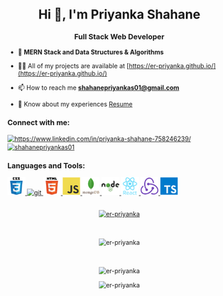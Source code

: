 <h1 align="center">Hi 👋, I'm Priyanka Shahane</h1>
<h3 align="center">Full Stack Web Developer</h3>



- 🌱 **MERN Stack and Data Structures & Algorithms**

- 👨‍💻 All of my projects are available at [https://er-priyanka.github.io/](https://er-priyanka.github.io/)

- 📫 How to reach me **shahanepriyankas01@gmail.com**

- 📄 Know about my experiences <a target="_blank" href="https://drive.google.com/file/d/1vvo058BmSmgNfAEJqLoqgl0thkUtkNaW/view?usp=sharing">Resume</a>
<!-- - [Resume]() -->

<h3 align="left">Connect with me:</h3>
<p align="left" >
<a href="https://linkedin.com/in/https://www.linkedin.com/in/priyanka-shahane-758246239/" target="blank"><img align="center" src="https://raw.githubusercontent.com/rahuldkjain/github-profile-readme-generator/master/src/images/icons/Social/linked-in-alt.svg" alt="https://www.linkedin.com/in/priyanka-shahane-758246239/" height="30" width="40" /></a>
<a href="https://codesandbox.com/shahanepriyankas01" target="blank"><img align="center" src="https://raw.githubusercontent.com/rahuldkjain/github-profile-readme-generator/master/src/images/icons/Social/codesandbox.svg" alt="shahanepriyankas01" height="30" width="40" /></a>
</p>

<h3 align="left">Languages and Tools:</h3>
<div align="left" > 
  <a href="https://www.w3schools.com/css/" target="_blank" rel="noreferrer"> 
    <img src="https://raw.githubusercontent.com/devicons/devicon/master/icons/css3/css3-original-wordmark.svg" alt="css3" width="40" height="40"/> 
  </a> 
  <a href="https://git-scm.com/" target="_blank" rel="noreferrer"> 
    <img src="https://www.vectorlogo.zone/logos/git-scm/git-scm-icon.svg" alt="git" width="40" height="40"/> 
  </a> 
  <a href="https://www.w3.org/html/" target="_blank" rel="noreferrer"> 
    <img src="https://raw.githubusercontent.com/devicons/devicon/master/icons/html5/html5-original-wordmark.svg" alt="html5" width="40" height="40"/> 
  </a> 
  <a href="https://developer.mozilla.org/en-US/docs/Web/JavaScript" target="_blank" rel="noreferrer"> 
    <img src="https://raw.githubusercontent.com/devicons/devicon/master/icons/javascript/javascript-original.svg" alt="javascript" width="40" height="40"/> 
  </a> 
  <a href="https://www.mongodb.com/" target="_blank" rel="noreferrer"> 
    <img src="https://raw.githubusercontent.com/devicons/devicon/master/icons/mongodb/mongodb-original-wordmark.svg" alt="mongodb" width="40" height="40"/> 
  </a> 
  <a href="https://nodejs.org" target="_blank" rel="noreferrer"> 
    <img src="https://raw.githubusercontent.com/devicons/devicon/master/icons/nodejs/nodejs-original-wordmark.svg" alt="nodejs" width="40" height="40"/> 
  </a> 
  <a href="https://reactjs.org/" target="_blank" rel="noreferrer"> 
    <img src="https://raw.githubusercontent.com/devicons/devicon/master/icons/react/react-original-wordmark.svg" alt="react" width="40" height="40"/> 
  </a> 
  <a href="https://redux.js.org" target="_blank" rel="noreferrer"> 
    <img src="https://raw.githubusercontent.com/devicons/devicon/master/icons/redux/redux-original.svg" alt="redux" width="40" height="40"/> 
  </a> 
  <a href="https://www.typescriptlang.org/" target="_blank" rel="noreferrer"> 
    <img src="https://raw.githubusercontent.com/devicons/devicon/master/icons/typescript/typescript-original.svg" alt="typescript" width="40" height="40"/> 
  </a> 
</div>


<br />
<p align="center"> <a href="https://github.com/ryo-ma/github-profile-trophy"><img src="https://github-profile-trophy.vercel.app/?username=er-priyanka" alt="er-priyanka" /></a> </p>

<br />

<p align="center"><img align="center" src="https://github-readme-stats.vercel.app/api/top-langs?username=er-priyanka&show_icons=true&locale=en&layout=compact" alt="er-priyanka" /></p>

<br />
<p align="center" ><img align="center" src="https://github-readme-stats.vercel.app/api?username=er-priyanka&show_icons=true&locale=en" alt="er-priyanka" />
  
</p>
<p align="center"> <img align="center" src="https://github-readme-streak-stats.herokuapp.com/?user=er-priyanka&" alt="er-priyanka" /> </p>




